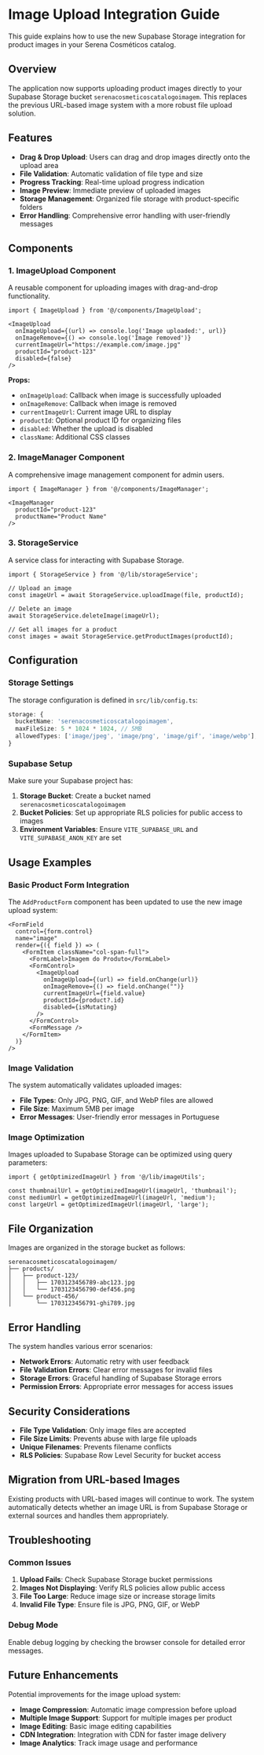 # Image Upload Integration Guide

This guide explains how to use the new Supabase Storage integration for product images in your Serena Cosméticos catalog.

## Overview

The application now supports uploading product images directly to your Supabase Storage bucket `serenacosmeticoscatalogoimagem`. This replaces the previous URL-based image system with a more robust file upload solution.

## Features

- **Drag & Drop Upload**: Users can drag and drop images directly onto the upload area
- **File Validation**: Automatic validation of file type and size
- **Progress Tracking**: Real-time upload progress indication
- **Image Preview**: Immediate preview of uploaded images
- **Storage Management**: Organized file storage with product-specific folders
- **Error Handling**: Comprehensive error handling with user-friendly messages

## Components

### 1. ImageUpload Component

A reusable component for uploading images with drag-and-drop functionality.

```tsx
import { ImageUpload } from '@/components/ImageUpload';

<ImageUpload
  onImageUpload={(url) => console.log('Image uploaded:', url)}
  onImageRemove={() => console.log('Image removed')}
  currentImageUrl="https://example.com/image.jpg"
  productId="product-123"
  disabled={false}
/>
```

**Props:**
- `onImageUpload`: Callback when image is successfully uploaded
- `onImageRemove`: Callback when image is removed
- `currentImageUrl`: Current image URL to display
- `productId`: Optional product ID for organizing files
- `disabled`: Whether the upload is disabled
- `className`: Additional CSS classes

### 2. ImageManager Component

A comprehensive image management component for admin users.

```tsx
import { ImageManager } from '@/components/ImageManager';

<ImageManager 
  productId="product-123" 
  productName="Product Name" 
/>
```

### 3. StorageService

A service class for interacting with Supabase Storage.

```tsx
import { StorageService } from '@/lib/storageService';

// Upload an image
const imageUrl = await StorageService.uploadImage(file, productId);

// Delete an image
await StorageService.deleteImage(imageUrl);

// Get all images for a product
const images = await StorageService.getProductImages(productId);
```

## Configuration

### Storage Settings

The storage configuration is defined in `src/lib/config.ts`:

```typescript
storage: {
  bucketName: 'serenacosmeticoscatalogoimagem',
  maxFileSize: 5 * 1024 * 1024, // 5MB
  allowedTypes: ['image/jpeg', 'image/png', 'image/gif', 'image/webp'],
}
```

### Supabase Setup

Make sure your Supabase project has:

1. **Storage Bucket**: Create a bucket named `serenacosmeticoscatalogoimagem`
2. **Bucket Policies**: Set up appropriate RLS policies for public access to images
3. **Environment Variables**: Ensure `VITE_SUPABASE_URL` and `VITE_SUPABASE_ANON_KEY` are set

## Usage Examples

### Basic Product Form Integration

The `AddProductForm` component has been updated to use the new image upload system:

```tsx
<FormField
  control={form.control}
  name="image"
  render={({ field }) => (
    <FormItem className="col-span-full">
      <FormLabel>Imagem do Produto</FormLabel>
      <FormControl>
        <ImageUpload
          onImageUpload={(url) => field.onChange(url)}
          onImageRemove={() => field.onChange("")}
          currentImageUrl={field.value}
          productId={product?.id}
          disabled={isMutating}
        />
      </FormControl>
      <FormMessage />
    </FormItem>
  )}
/>
```

### Image Validation

The system automatically validates uploaded images:

- **File Types**: Only JPG, PNG, GIF, and WebP files are allowed
- **File Size**: Maximum 5MB per image
- **Error Messages**: User-friendly error messages in Portuguese

### Image Optimization

Images uploaded to Supabase Storage can be optimized using query parameters:

```tsx
import { getOptimizedImageUrl } from '@/lib/imageUtils';

const thumbnailUrl = getOptimizedImageUrl(imageUrl, 'thumbnail');
const mediumUrl = getOptimizedImageUrl(imageUrl, 'medium');
const largeUrl = getOptimizedImageUrl(imageUrl, 'large');
```

## File Organization

Images are organized in the storage bucket as follows:

```
serenacosmeticoscatalogoimagem/
├── products/
│   ├── product-123/
│   │   ├── 1703123456789-abc123.jpg
│   │   └── 1703123456790-def456.png
│   └── product-456/
│       └── 1703123456791-ghi789.jpg
```

## Error Handling

The system handles various error scenarios:

- **Network Errors**: Automatic retry with user feedback
- **File Validation Errors**: Clear error messages for invalid files
- **Storage Errors**: Graceful handling of Supabase Storage errors
- **Permission Errors**: Appropriate error messages for access issues

## Security Considerations

- **File Type Validation**: Only image files are accepted
- **File Size Limits**: Prevents abuse with large file uploads
- **Unique Filenames**: Prevents filename conflicts
- **RLS Policies**: Supabase Row Level Security for bucket access

## Migration from URL-based Images

Existing products with URL-based images will continue to work. The system automatically detects whether an image URL is from Supabase Storage or external sources and handles them appropriately.

## Troubleshooting

### Common Issues

1. **Upload Fails**: Check Supabase Storage bucket permissions
2. **Images Not Displaying**: Verify RLS policies allow public access
3. **File Too Large**: Reduce image size or increase storage limits
4. **Invalid File Type**: Ensure file is JPG, PNG, GIF, or WebP

### Debug Mode

Enable debug logging by checking the browser console for detailed error messages.

## Future Enhancements

Potential improvements for the image upload system:

- **Image Compression**: Automatic image compression before upload
- **Multiple Image Support**: Support for multiple images per product
- **Image Editing**: Basic image editing capabilities
- **CDN Integration**: Integration with CDN for faster image delivery
- **Image Analytics**: Track image usage and performance